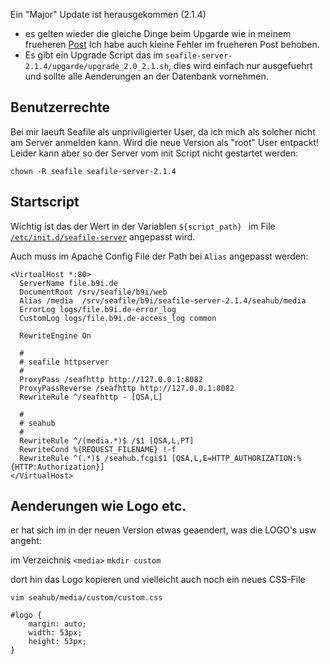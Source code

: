 <!-- 
.. title: Upgrade Seafile Server -> 2.1.4
.. slug: upgrade-seafile-server-214
.. date: 2014/02/03 14:01:06
.. tags: seafile, Centos, Admin
.. link: 
.. description: 
.. type: text
-->

Ein "Major" Update ist herausgekommen (2.1.4)
* es gelten wieder die gleiche Dinge beim Upgarde wie in meinem frueheren [Post](./upgrade-seafile-server.html) Ich habe auch kleine Fehler im frueheren Post behoben.
* Es gibt ein Upgrade Script das im `seafile-server-2.1.4/upgarde/upgrade_2.0_2.1.sh`, dies wird einfach nur ausgefuehrt und sollte alle Aenderungen an der Datenbank vornehmen.

<!-- TEASER_END -->

Benutzerrechte
--------------

Bei mir laeuft Seafile als unpriviligierter User, da ich mich als solcher nicht am Server anmelden kann. Wird die neue Version als "root" User entpackt! Leider kann aber so der Server vom init Script nicht gestartet werden:

`chown -R seafile seafile-server-2.1.4`

Startscript
-----------

Wichtig ist das der Wert in der Variablen `${script_path} ` im File [`/etc/init.d/seafile-server`](./upgrade-seafile-server.html#seafile-script) angepasst wird.

Auch muss im Apache Config File der Path bei `Alias` angepasst werden: 

	<VirtualHost *:80>
	  ServerName file.b9i.de
	  DocumentRoot /srv/seafile/b9i/web
	  Alias /media  /srv/seafile/b9i/seafile-server-2.1.4/seahub/media
	  ErrorLog logs/file.b9i.de-error_log
	  CustomLog logs/file.b9i.de-access_log common

	  RewriteEngine On

	  #
	  # seafile httpserver
	  #
	  ProxyPass /seafhttp http://127.0.0.1:8082
	  ProxyPassReverse /seafhttp http://127.0.0.1:8082
	  RewriteRule ^/seafhttp - [QSA,L]

	  #
	  # seahub
	  #
	  RewriteRule ^/(media.*)$ /$1 [QSA,L,PT]
	  RewriteCond %{REQUEST_FILENAME} !-f
	  RewriteRule ^(.*)$ /seahub.fcgi$1 [QSA,L,E=HTTP_AUTHORIZATION:%{HTTP:Authorization}]
	</VirtualHost>

Aenderungen wie Logo etc.
-----------------

er hat sich im in der neuen Version etwas geaendert, was die LOGO's usw angeht:

im Verzeichnis `<media>`
`mkdir custom`

dort hin das Logo kopieren und vielleicht auch noch ein neues CSS-File

`vim seahub/media/custom/custom.css`

	#logo {
    	margin: auto;
    	width: 53px;
    	height: 53px;
	}